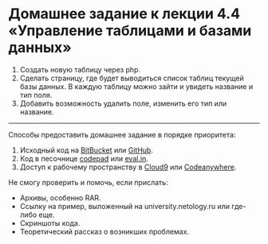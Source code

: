 # Домашнее задание к лекции 4.4 «Управление таблицами и базами данных»

1. Создать новую таблицу через php.
2. Сделать страницу, где будет выводиться список таблиц текущей базы данных. В каждую таблицу можно зайти и увидеть название и тип поля.
3. Добавить возможность удалить поле, изменить его тип или название.

---
Способы предоставить домашнее задание в порядке приоритета:
1. Исходный код на [BitBucket](https://bitbucket.org/) или [GitHub](https://github.com/).
2. Код в песочнице [codepad](http://codepad.org/) или [eval.in](https://eval.in/).
3. Доступ к рабочему пространству в [Cloud9](https://c9.io/) или [Сodeanywhere](https://codeanywhere.com/).

Не смогу проверить и помочь, если прислать:
* Архивы, особенно RAR.
* Ссылку на пример, выложенный на university.netology.ru или где-либо еще.
* Скриншоты кода.
* Теоретический рассказ о возникших проблемах.